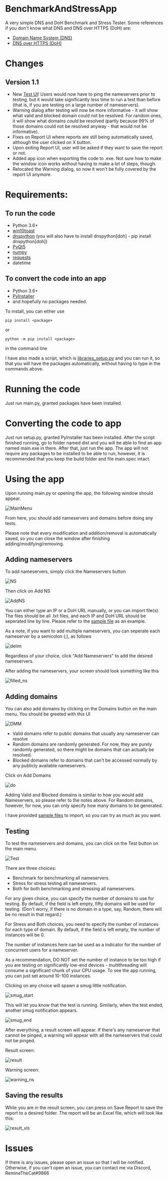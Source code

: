 # BenchmarkAndStressApp
A very simple DNS and DoH Benchmark and Stress Tester.
Some references if you don't know what DNS and DNS over HTTPS (DoH) are:
- [Domain Name System (DNS)](https://www.cloudflare.com/learning/dns/what-is-dns/)
- [DNS over HTTPS (DoH)](https://searchsecurity.techtarget.com/definition/DNS-over-HTTPS-DoH)

# Changes
## Version 1.1
- New [Test UI](https://github.com/HoangTranUnion/BenchmarkAndStressApp/blob/master/README_resources/NewTestUI.PNG)! Users would now have to ping the nameservers prior to testing, but it would take significantly less time to run a test than before (that is, if you are testing on a large number of nameservers).
- Warning dialog after testing will now be more informative - it will show what valid and blocked domain could not be resolved. For random ones, it will show what domains _could_ be resolved (partly because 99% of those domains could not be resolved anyway - that would not be informative).
- Fixes on Report UI where reports are still being automatically saved, although the user clicked on X button.
- Upon exiting Report UI, user will be asked if they want to save the report or not.
- Added app icon when exporting the code to .exe. Not sure how to make the window icon works without having to make a lot of steps, though.
- Relocated the Warning dialog, so now it won't be fully covered by the report UI anymore.

# Requirements:
## To run the code
- Python 3.6+
- [win10toast](https://pypi.org/project/win10toast/)
- [dnspython](https://pypi.org/project/dnspython/) (you will also have to install dnspython[doh] - pip install dnspython[doh])
- [PyQt5](https://pypi.org/project/PyQt5/)
- [numpy](https://pypi.org/project/numpy/)
- [requests](https://pypi.org/project/requests/)
- datetime

## To convert the code into an app
- Python 3.6+
- [PyInstaller](https://pypi.org/project/pyinstaller/)
- and hopefully no packages needed.

To install, you can either use
```
pip install <package>
```
or 
```
python -m pip install <package>
```
in the command line

I have also made a script, which is [libraries_setup.py](https://github.com/HoangTranUnion/BenchmarkAndStressApp/blob/master/libraries_setup.py) and you can run it, so that you will have the packages automatically, without having to type in the commands above.

# Running the code
Just run main.py, granted packages have been installed.

# Converting the code to app
Just run setup.py, granted PyInstaller has been installed. After the script finished running, go to folder named dist and you will be able to find an app named main.exe in there.
After that, just run the app. The app will not require any packages to be installed to be able to run; however, it is recommended that you keep the build folder and file main.spec intact.

# Using the app
Upon running main.py or opening the app, the following window should appear.

![MainMenu](https://github.com/HoangTranUnion/BenchmarkAndStressApp/blob/master/README_resources/MainMenu.PNG)

From here, you should add nameservers and domains before doing any tests.

Please note that every modification and addition/removal is automatically saved, so you can close the window after finishing adding/modifying/removing.

## Adding nameservers
To add nameservers, simply click the Nameservers button

![NS](https://github.com/HoangTranUnion/BenchmarkAndStressApp/blob/master/README_resources/NameserverMainMenu.PNG)

Then click on Add NS

![AddNS](https://github.com/HoangTranUnion/BenchmarkAndStressApp/blob/master/README_resources/AddNS.PNG)

You can either type an IP or a DoH URL manually, or you can import file(s).
The files should be all .txt files, and each IP and DoH URL should be seperated line by line. Please refer to the [sample file](https://github.com/HoangTranUnion/BenchmarkAndStressApp/blob/master/src/main/test/sample_data/sample_ns.txt) as an example.

As a note, if you want to add multiple nameservers, you can seperate each nameserver by a semicolon (;), as follows

![delim](https://github.com/HoangTranUnion/BenchmarkAndStressApp/blob/master/README_resources/delim.PNG)

Regardless of your choice, click "Add Nameservers" to add the desired nameservers.

After adding the nameservers, your screen should look something like this

![filled_ns](https://github.com/HoangTranUnion/BenchmarkAndStressApp/blob/master/README_resources/filled_ns.PNG)

## Adding domains
You can also add domains by clicking on the Domains button on the main menu. You should be greeted with this UI

![DMM](https://github.com/HoangTranUnion/BenchmarkAndStressApp/blob/master/README_resources/DomainMainMenu.PNG)

- Valid domains refer to public domains that usually any nameserver can resolve
- Random domains are randomly generated. For now, they are purely randomly generated, so there might be domains that can actually be resolved.
- Blocked domains refer to domains that can't be accessed normally by any publicly available nameservers.

Click on Add Domains

![do](https://github.com/HoangTranUnion/BenchmarkAndStressApp/blob/master/README_resources/domain_options.PNG)

Adding Valid and Blocked domains is similar to how you would add Nameservers, so please refer to the notes above.
For Random domains, however, for now, you can only specify how many domains to be generated.

I have provided [sample files](https://github.com/HoangTranUnion/BenchmarkAndStressApp/tree/master/src/main/test/sample_data) to import, so you can try as much as you want.

## Testing
To test the nameservers and domains, you can click on the Test button on the main menu.

![Test](https://github.com/HoangTranUnion/BenchmarkAndStressApp/blob/master/README_resources/testUI.PNG)

There are three choices:
- Benchmark for benchmarking all nameservers.
- Stress for stress testing all nameservers.
- Both for both benchmarking and stressing all nameservers.

For any given choice, you can specify the number of domains to use for testing. By default, if the field is left empty, fifty domains will be used for testing.
(Don't worry, if there is no domain in a type, say, Random, there will be no result in that regard.)

For Stress and Both choices, you need to specify the number of instances for each type of domain. By default, if the field is left empty, the number of instances will be 0.

The number of instances here can be used as a indicator for the number of concurrent users for a nameserver. 

As a recommendation, DO NOT set the number of instance to be too high if you are testing on significantly low-end devices - multithreading will consume a significant chunk of your CPU usage. To see the app running, you can just set around 10-100 instances.

Clicking on any choice will spawn a smug little notification.

![smug_start](https://github.com/HoangTranUnion/BenchmarkAndStressApp/blob/master/README_resources/start_test.PNG)

This will let you know that the test is running.
Similarly, when the test ended, another smug notification appears.

![smug_end](https://github.com/HoangTranUnion/BenchmarkAndStressApp/blob/master/README_resources/finish_test.PNG)

After everything, a result screen will appear. If there's any nameserver that cannot be pinged, a warning will appear with all the nameservers that could not be pinged.

Result screen:

![result](https://github.com/HoangTranUnion/BenchmarkAndStressApp/blob/master/README_resources/results_ui.PNG)

Warning screen:

![warning_ns](https://github.com/HoangTranUnion/BenchmarkAndStressApp/blob/master/README_resources/warning_ns_notavail.PNG)

## Saving the results
While you are in the result screen, you can press on Save Report to save the report to a desired folder. The report will be an Excel file, which will look like this:

![result_xls](https://github.com/HoangTranUnion/BenchmarkAndStressApp/blob/master/README_resources/report_xls.PNG)

# Issues
If there is any issues, please open an issue so that I will be notified. Otherwise, if you can't open an issue, you can contact me via Discord, RemineTheCat#9866


